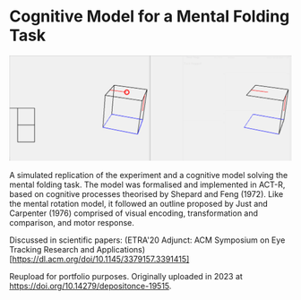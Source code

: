 # Cognitive Model for a Mental Folding Task

![Demo of MF model in action](mf_demo.gif)

A simulated replication of the experiment and a cognitive model solving the mental folding task. The model was formalised and implemented in ACT-R, based on cognitive processes theorised by Shepard and Feng (1972). Like the mental rotation model, it followed an outline proposed by Just and Carpenter (1976) comprised of visual encoding, transformation and comparison, and motor response.

Discussed in scientific papers: (ETRA'20 Adjunct: ACM Symposium on Eye Tracking Research and Applications)[https://dl.acm.org/doi/10.1145/3379157.3391415]

Reupload for portfolio purposes. Originally uploaded in 2023 at <https://doi.org/10.14279/depositonce-19515>.
